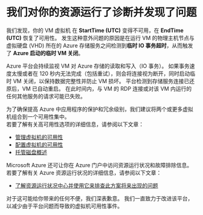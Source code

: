 <properties
    pageTitle="VMA RCA"
    description="RCA - 容器关闭 - E17 后端操作速度缓慢"
    infoBubbleText="发现最近已重新启动。 请参阅右侧的详细信息。"
    service="microsoft.compute"
    resource="virtualmachines"
    authors="jozender"
    displayOrder=""
    articleId="UnexpectedVMReboot_RCA-Container_shutdown-E17_Slow_Backend_Operation"
    diagnosticScenario="UnexpectedVMReboot"
    selfHelpType="rca"
    supportTopicIds="32411816"
    resourceTags="windows, linux"
    productPesIds="14749"
    cloudEnvironments="public"
/>

# <a name="we-ran-diagnostics-on-your-resource-and-found-an-issue"></a>我们对你的资源运行了诊断并发现了问题

<!--issueDescription-->
我们发现，你的 VM <!--$vmname-->虚拟机<!--/$vmname--> 在 **<!--$StartTime--> StartTime <!--/$StartTime--> (UTC)** 变得不可用，在 **<!--$EndTime--> EndTime <!--/$EndTime--> (UTC)** 恢复了可用性。
发生这种意外问题的原因是在运行 VM 的物理主机节点与虚拟硬盘 (VHD) 所在的 Azure 存储服务之间检测到**临时 IO 事务超时**，从而触发了 **Azure 启动的临时 VM 关闭**。
<!--/issueDescription-->

Azure 平台会持续监视 VM 对 Azure 存储的读取和写入（IO 事务）。  如果事务速度太慢或者在 120 秒内无法完成（包括重试），则会将连接视为断开，同时启动临时 VM 关闭，以保持数据完整性并防止 VM 损坏。 平台检测到存储服务连接已还原后，VM 已自动重启。 在此时间内，与 VM 的 RDP 连接或对该 VM 内运行的任何其他服务的请求可能已失败。<br>
 
为了确保提高 Azure 中应用程序的保护和冗余级别，我们建议将两个或更多虚拟机组合到一个可用性集中。<br>
若要了解有关高可用性选项的详细信息，请参阅以下文章：<br>
* [管理虚拟机的可用性](https://azure.microsoft.com/documentation/articles/virtual-machines-manage-availability)<br>
* [配置虚拟机的可用性](https://azure.microsoft.com/documentation/articles/virtual-machines-how-to-configure-availability)
* [托管磁盘概述](https://docs.microsoft.com/azure/storage/storage-managed-disks-overview)<br>

Microsoft Azure 还可让你在 Azure 门户中访问资源运行状况和故障排除信息。<br>
若要了解有关 Azure 资源运行状况的详细信息，请参阅以下文章：<br>
* [了解资源运行状况中心并使用它来排查此方案将来出现的问题](https://docs.microsoft.com/azure/resource-health/resource-health-overview)<br>

对于这可能给你带来的任何不便，我们深表歉意。 我们一直致力于改进该平台，以减少由于平台问题而导致的虚拟机可用性事件。

